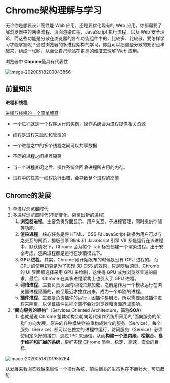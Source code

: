 # Chrome架构理解与学习

无论你是想要设计高性能 Web 应用，还是要优化现有的 Web 应用，你都需要了解浏览器中的网络流程、页面渲染过程，JavaScript 执行流程，以及 Web 安全理论，而这些功能是分散在浏览器的各个功能组件中的，比较多、比较散，要怎样学习才能掌握呢？通过浏览器的多进程架构的学习，你就可以把这些分散的知识点串起来，组成一张网，从而让自己能站在更高的维度去理解 Web 应用。



浏览器中 **Chrome**最具有代表性

![image-20200518200043866](http://picbed.sedationh.cn/image-20200518200043866.png)



## 前置知识

**进程和线程**

[进程与线程的一个简单解释](https://www.ruanyifeng.com/blog/2013/04/processes_and_threads.html)

- 一个进程就是一个程序运行的实例，操作系统会为进程提供相关资源

- 线程是进程来启动和管理的

- 一个进程之中的多个线程之间可以共享数据

- 不同的进程之间相互隔离

- 当一个进程关闭之后，操作系统会回收进程所占用的内存。

- 进程中的任意一线程执行出错，会导致整个进程的崩溃



## Chrome的发展

1. 单进程浏览器时代
2. 多进程浏览器时代(不断变化，隔离出新的进程)
   1. **浏览器进程**。主要负责界面显示、用户交互、子进程管理，同时提供存储等功能。
   2. **渲染进程**。核心任务是将 HTML、CSS 和 JavaScript 转换为用户可以与之交互的网页，排版引擎 Blink 和 JavaScript 引擎 V8 都是运行在该进程中，默认情况下，Chrome 会为每个 Tab 标签创建一个渲染进程。出于安全考虑，渲染进程都是运行在沙箱模式下。
   3. **GPU 进程**。其实，Chrome 刚开始发布的时候是没有 GPU 进程的。而 GPU 的使用初衷是为了实现 3D CSS 的效果，只是随后网页、Chrome 的 UI 界面都选择采用 GPU 来绘制，这使得 GPU 成为浏览器普遍的需求。最后，Chrome 在其多进程架构上也引入了 GPU 进程。
   4. **网络进程**。主要负责页面的网络资源加载，之前是作为一个模块运行在浏览器进程里面的，直至最近才独立出来，成为一个单独的进程。
   5. **插件进程**。主要是负责插件的运行，因插件易崩溃，所以需要通过插件进程来隔离，以保证插件进程崩溃不会对浏览器和页面造成影响。
3. “**面向服务的架构**”（Services Oriented Architecture，简称**SOA**）
   1. 也就是说 Chrome 整体架构会朝向现代操作系统所采用的“面向服务的架构” 方向发展，原来的各种模块会被重构成独立的服务（Service），每个服务（Service）都可以在独立的进程中运行，访问服务（Service）必须使用定义好的接口，通过 IPC 来通信，从而**构建一个更内聚、松耦合、易于维护和扩展的系统**，更好实现 Chrome 简单、稳定、高速、安全的目标。

![image-20200518201955264](http://picbed.sedationh.cn/image-20200518201955264.png)



从发展来看浏览器越来越像一个操作系统，前端相关的生态也在不断壮大，可见趋势